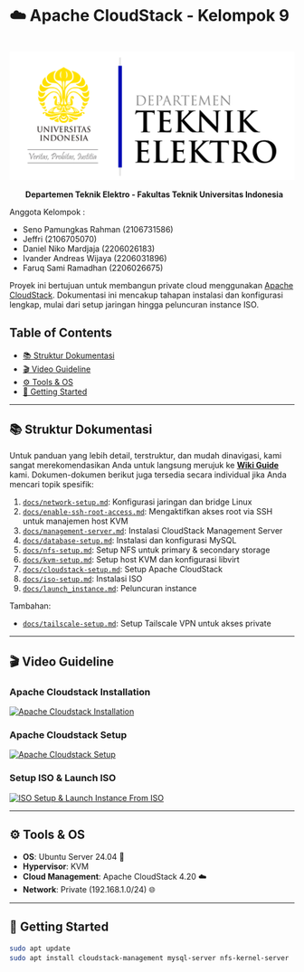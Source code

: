 # ☁️ Apache CloudStack - Kelompok 9

<p align="center">
  <img src="/image/image_2025-06-04_212812320.png" alt="Logo Departemen Teknik Elektro FTUI" width="1000"/>
</p>
<p align="center">
  <strong>Departemen Teknik Elektro - Fakultas Teknik Universitas Indonesia</strong>
</p>

Anggota Kelompok :

- Seno Pamungkas Rahman (2106731586)
- Jeffri (2106705070)
- Daniel Niko Mardjaja (2206026183)
- Ivander Andreas Wijaya (2206031896)
- Faruq Sami Ramadhan (2206026675)

Proyek ini bertujuan untuk membangun private cloud menggunakan [Apache CloudStack](https://cloudstack.apache.org/).
Dokumentasi ini mencakup tahapan instalasi dan konfigurasi lengkap, mulai dari setup jaringan hingga peluncuran instance ISO.

## Table of Contents
- [📚 Struktur Dokumentasi](#📚-struktur-dokumentasi)
- [🎬 Video Guideline](#🎬-video-guideline)
- [⚙️ Tools & OS](#⚙️-tools--os)
- [🚀 Getting Started](#🚀-getting-started)

---

## 📚 Struktur Dokumentasi

Untuk panduan yang lebih detail, terstruktur, dan mudah dinavigasi, kami sangat merekomendasikan Anda untuk langsung merujuk ke **[Wiki Guide](https://github.com/cattyman919/ApacheCloudStack_Kelompok9/wiki)** kami. Dokumen-dokumen berikut juga tersedia secara individual jika Anda mencari topik spesifik:

1. [`docs/network-setup.md`](https://github.com/cattyman919/ApacheCloudStack_Kelompok9/blob/main/docs/network-setup.md): Konfigurasi jaringan dan bridge Linux
2. [`docs/enable-ssh-root-access.md`](https://github.com/cattyman919/ApacheCloudStack_Kelompok9/blob/main/docs/enable-ssh-root-access.md): Mengaktifkan akses root via SSH untuk manajemen host KVM
3. [`docs/management-server.md`](https://github.com/cattyman919/ApacheCloudStack_Kelompok9/blob/main/docs/management-server.md): Instalasi CloudStack Management Server
4. [`docs/database-setup.md`](https://github.com/cattyman919/ApacheCloudStack_Kelompok9/blob/main/docs/database-setup.md): Instalasi dan konfigurasi MySQL
5. [`docs/nfs-setup.md`](https://github.com/cattyman919/ApacheCloudStack_Kelompok9/blob/main/docs/nfs-setup.md): Setup NFS untuk primary & secondary storage
6. [`docs/kvm-setup.md`](https://github.com/cattyman919/ApacheCloudStack_Kelompok9/blob/main/docs/kvm-setup.md): Setup host KVM dan konfigurasi libvirt
7. [`docs/cloudstack-setup.md`](https://github.com/cattyman919/ApacheCloudStack_Kelompok9/blob/main/docs/cloudstack-setup.md): Setup Apache CloudStack
8. [`docs/iso-setup.md`](https://github.com/cattyman919/ApacheCloudStack_Kelompok9/blob/main/docs/iso-setup.md): Instalasi ISO
9. [`docs/launch_instance.md`](https://github.com/cattyman919/ApacheCloudStack_Kelompok9/blob/main/docs/launch_instance.md): Peluncuran instance

Tambahan:

- [`docs/tailscale-setup.md`](https://github.com/cattyman919/ApacheCloudStack_Kelompok9/blob/main/docs/tailscale-setup.md): Setup Tailscale VPN untuk akses private

---

## 🎬 Video Guideline

### Apache Cloudstack Installation

[![Apache Cloudstack Installation](https://img.youtube.com/vi/VlF2fn_pIzA/0.jpg)](https://youtu.be/VlF2fn_pIzA)

### Apache Cloudstack Setup

[![Apache Cloudstack Setup](https://img.youtube.com/vi/i7VBEj6q27o/0.jpg)](https://youtu.be/i7VBEj6q27o)

### Setup ISO & Launch ISO

[![ISO Setup & Launch Instance From ISO](https://img.youtube.com/vi/E8Pq-wVS8es/0.jpg)](https://youtu.be/E8Pq-wVS8es)

---

## ⚙️ Tools & OS

- **OS**: Ubuntu Server 24.04 🐧
- **Hypervisor**: KVM
- **Cloud Management**: Apache CloudStack 4.20 ☁️
- **Network**: Private (192.168.1.0/24) 🌐

---

## 🚀 Getting Started

```bash
sudo apt update
sudo apt install cloudstack-management mysql-server nfs-kernel-server
